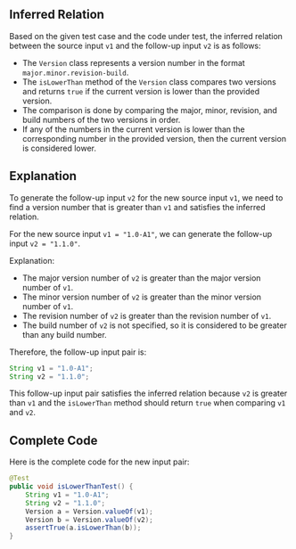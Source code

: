 ## Inferred Relation
Based on the given test case and the code under test, the inferred relation between the source input `v1` and the follow-up input `v2` is as follows:

- The `Version` class represents a version number in the format `major.minor.revision-build`.
- The `isLowerThan` method of the `Version` class compares two versions and returns `true` if the current version is lower than the provided version.
- The comparison is done by comparing the major, minor, revision, and build numbers of the two versions in order.
- If any of the numbers in the current version is lower than the corresponding number in the provided version, then the current version is considered lower.

## Explanation
To generate the follow-up input `v2` for the new source input `v1`, we need to find a version number that is greater than `v1` and satisfies the inferred relation.

For the new source input `v1 = "1.0-A1"`, we can generate the follow-up input `v2 = "1.1.0"`.

Explanation:
- The major version number of `v2` is greater than the major version number of `v1`.
- The minor version number of `v2` is greater than the minor version number of `v1`.
- The revision number of `v2` is greater than the revision number of `v1`.
- The build number of `v2` is not specified, so it is considered to be greater than any build number.

Therefore, the follow-up input pair is:
```java
String v1 = "1.0-A1";
String v2 = "1.1.0";
```

This follow-up input pair satisfies the inferred relation because `v2` is greater than `v1` and the `isLowerThan` method should return `true` when comparing `v1` and `v2`.

## Complete Code
Here is the complete code for the new input pair:

```java
@Test
public void isLowerThanTest() {
    String v1 = "1.0-A1";
    String v2 = "1.1.0";
    Version a = Version.valueOf(v1);
    Version b = Version.valueOf(v2);
    assertTrue(a.isLowerThan(b));
}
```